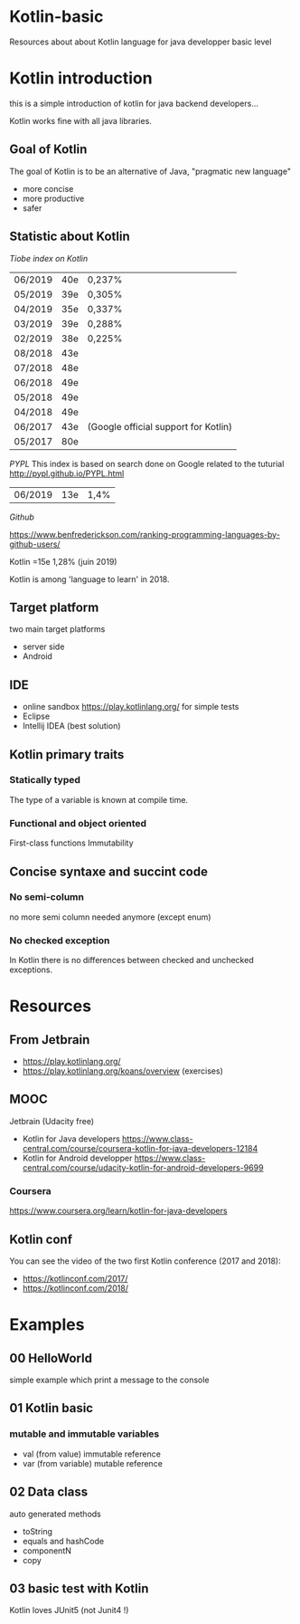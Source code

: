 # Kotlin-basic
Resources about about Kotlin language for java developper basic level

# Kotlin introduction

this is a simple introduction of kotlin for java backend developers...

Kotlin works fine with all java libraries.

## Goal of Kotlin
The goal of Kotlin is to be an alternative of Java, "pragmatic new language" 
* more concise
* more productive
* safer

## Statistic about Kotlin

*Tiobe index on Kotlin*

|         |     |                                      |
| ------- | --- | ------------------------------------ | 
| 06/2019 | 40e | 0,237%                               |
| 05/2019 | 39e | 0,305%                               |
| 04/2019	| 35e | 0,337%                               | 
| 03/2019	| 39e | 0,288%                               |
| 02/2019	| 38e | 0,225%                               |
| 08/2018	| 43e |                                      |
| 07/2018	| 48e |                                      |
| 06/2018	| 49e |                                      |
| 05/2018	| 49e |                                      |
| 04/2018	| 49e |                                      |
| 06/2017	| 43e | (Google official support for Kotlin) |
| 05/2017	| 80e |                                      |

*PYPL*
This index is based on search done on Google related to the tuturial
http://pypl.github.io/PYPL.html

|         |     |        |
| ------- | --- | ------ | 
| 06/2019 | 13e | 1,4%   |


*Github*

https://www.benfrederickson.com/ranking-programming-languages-by-github-users/

Kotlin =15e 	1,28% (juin 2019)

Kotlin is among 'language to learn' in 2018.

## Target platform
two main target platforms
* server side
* Android

## IDE
* online sandbox https://play.kotlinlang.org/ for simple tests
* Eclipse
* Intellij IDEA (best solution)

## Kotlin primary traits

### Statically typed
The type of a variable is known at compile time.

### Functional and object oriented
First-class functions
Immutability

## Concise syntaxe and succint code
### No semi-column
no more semi column needed anymore (except enum)
### No checked exception
In Kotlin there is no differences between checked and unchecked exceptions.

# Resources 
## From Jetbrain
* https://play.kotlinlang.org/ 
* https://play.kotlinlang.org/koans/overview (exercises)

## MOOC
Jetbrain (Udacity free)
* Kotlin for Java developers
https://www.class-central.com/course/coursera-kotlin-for-java-developers-12184
* Kotlin for Android developper
https://www.class-central.com/course/udacity-kotlin-for-android-developers-9699

### Coursera
https://www.coursera.org/learn/kotlin-for-java-developers

## Kotlin conf
You can see the video of the two first Kotlin conference (2017 and 2018):
* https://kotlinconf.com/2017/
* https://kotlinconf.com/2018/

# Examples
## 00 HelloWorld
simple example which print a message to the console
## 01 Kotlin basic
### mutable and immutable variables
* val (from value) immutable reference
* var (from variable) mutable reference
## 02 Data class
auto generated methods
* toString
* equals and hashCode
* componentN
* copy

## 03 basic test with Kotlin
Kotlin loves JUnit5 (not Junit4 !)

